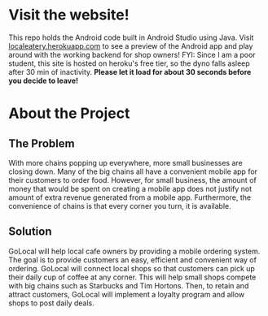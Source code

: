 # Visit the website!
This repo holds the Android code built in Android Studio using Java. Visit [localeatery.herokuapp.com](https://localeatery.herokuapp.com/) to see a preview of the Android app and play around with the working backend for shop owners! FYI: Since I am a poor student, this site is hosted on heroku's free tier, so the dyno falls asleep after 30 min of inactivity. **Please let it load for about 30 seconds before you decide to leave!**
# About the Project
## The Problem
With more chains popping up everywhere, more small businesses are closing down. Many of the big chains all have a convenient mobile app for their customers to order food. However, for small business, the amount of money that would be spent on creating a mobile app does not justify not amount of extra revenue generated from a mobile app. Furthermore, the convenience of chains is that every corner you turn, it is available.

## Solution
GoLocal will help local cafe owners by providing a mobile ordering system. The goal is to provide customers an easy, efficient and convenient way of ordering. GoLocal will connect local shops so that customers can pick up their daily cup of coffee at any corner. This will help small shops compete with big chains such as Starbucks and Tim Hortons. Then, to retain and attract customers, GoLocal will implement a loyalty program and allow shops to post daily deals.
